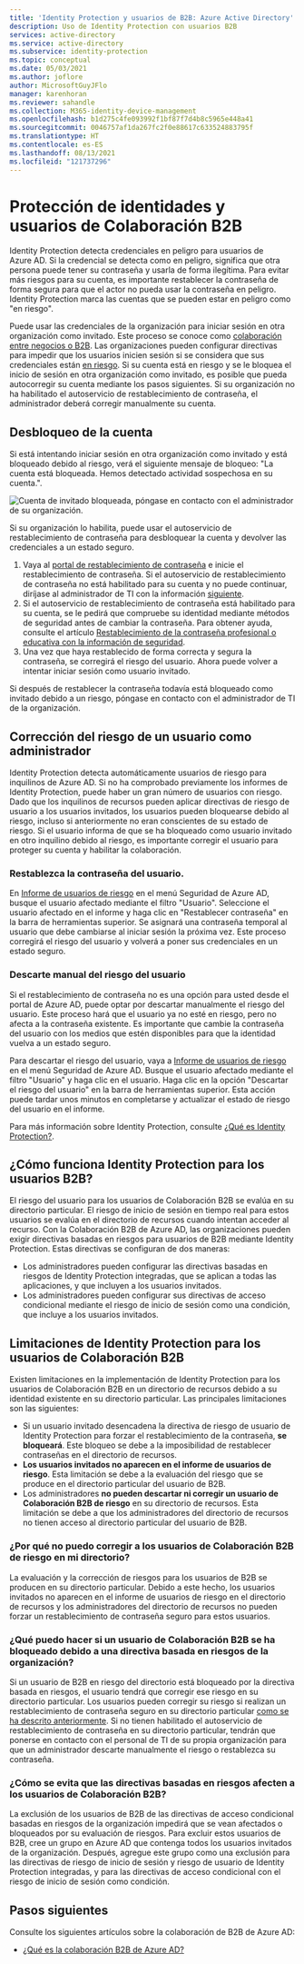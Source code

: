 ```yaml
---
title: 'Identity Protection y usuarios de B2B: Azure Active Directory'
description: Uso de Identity Protection con usuarios B2B
services: active-directory
ms.service: active-directory
ms.subservice: identity-protection
ms.topic: conceptual
ms.date: 05/03/2021
ms.author: joflore
author: MicrosoftGuyJFlo
manager: karenhoran
ms.reviewer: sahandle
ms.collection: M365-identity-device-management
ms.openlocfilehash: b1d275c4fe093992f1bf87f7d4b8c5965e448a41
ms.sourcegitcommit: 0046757af1da267fc2f0e88617c633524883795f
ms.translationtype: HT
ms.contentlocale: es-ES
ms.lasthandoff: 08/13/2021
ms.locfileid: "121737296"
---
```

# <a name="identity-protection-and-b2b-users"></a>Protección de identidades y usuarios de Colaboración B2B

Identity Protection detecta credenciales en peligro para usuarios de Azure AD. Si la credencial se detecta como en peligro, significa que otra persona puede tener su contraseña y usarla de forma ilegítima. Para evitar más riesgos para su cuenta, es importante restablecer la contraseña de forma segura para que el actor no pueda usar la contraseña en peligro. Identity Protection marca las cuentas que se pueden estar en peligro como "en riesgo".

Puede usar las credenciales de la organización para iniciar sesión en otra organización como invitado. Este proceso se conoce como [colaboración entre negocios o B2B](../external-identities/what-is-b2b.md). Las organizaciones pueden configurar directivas para impedir que los usuarios inicien sesión si se considera que sus credenciales están [en riesgo](concept-identity-protection-risks.md). Si su cuenta está en riesgo y se le bloquea el inicio de sesión en otra organización como invitado, es posible que pueda autocorregir su cuenta mediante los pasos siguientes. Si su organización no ha habilitado el autoservicio de restablecimiento de contraseña, el administrador deberá corregir manualmente su cuenta.

## <a name="how-to-unblock-your-account"></a>Desbloqueo de la cuenta 

Si está intentando iniciar sesión en otra organización como invitado y está bloqueado debido al riesgo, verá el siguiente mensaje de bloqueo: "La cuenta está bloqueada. Hemos detectado actividad sospechosa en su cuenta.". 

![Cuenta de invitado bloqueada, póngase en contacto con el administrador de su organización.](./media/concept-identity-protection-b2b/risky-guest-user-blocked.png)

Si su organización lo habilita, puede usar el autoservicio de restablecimiento de contraseña para desbloquear la cuenta y devolver las credenciales a un estado seguro.
1. Vaya al  [portal de restablecimiento de contraseña](https://passwordreset.microsoftonline.com/) e inicie el restablecimiento de contraseña. Si el autoservicio de restablecimiento de contraseña no está habilitado para su cuenta y no puede continuar, diríjase al administrador de TI con la información [siguiente](#how-to-remediate-a-users-risk-as-an-administrator).
2. Si el autoservicio de restablecimiento de contraseña está habilitado para su cuenta, se le pedirá que compruebe su identidad mediante métodos de seguridad antes de cambiar la contraseña. Para obtener ayuda, consulte el artículo [Restablecimiento de la contraseña profesional o educativa con la información de seguridad](../user-help/active-directory-passwords-update-your-own-password.md).
3. Una vez que haya restablecido de forma correcta y segura la contraseña, se corregirá el riesgo del usuario. Ahora puede volver a intentar iniciar sesión como usuario invitado.

Si después de restablecer la contraseña todavía está bloqueado como invitado debido a un riesgo, póngase en contacto con el administrador de TI de la organización.

## <a name="how-to-remediate-a-users-risk-as-an-administrator"></a>Corrección del riesgo de un usuario como administrador

Identity Protection detecta automáticamente usuarios de riesgo para inquilinos de Azure AD. Si no ha comprobado previamente los informes de Identity Protection, puede haber un gran número de usuarios con riesgo. Dado que los inquilinos de recursos pueden aplicar directivas de riesgo de usuario a los usuarios invitados, los usuarios pueden bloquearse debido al riesgo, incluso si anteriormente no eran conscientes de su estado de riesgo. Si el usuario informa de que se ha bloqueado como usuario invitado en otro inquilino debido al riesgo, es importante corregir el usuario para proteger su cuenta y habilitar la colaboración. 

### <a name="reset-the-users-password"></a>Restablezca la contraseña del usuario.

En [Informe de usuarios de riesgo](https://portal.azure.com/#blade/Microsoft_AAD_IAM/SecurityMenuBlade/RiskyUsers) en el menú Seguridad de Azure AD, busque el usuario afectado mediante el filtro "Usuario". Seleccione el usuario afectado en el informe y haga clic en "Restablecer contraseña" en la barra de herramientas superior. Se asignará una contraseña temporal al usuario que debe cambiarse al iniciar sesión la próxima vez. Este proceso corregirá el riesgo del usuario y volverá a poner sus credenciales en un estado seguro.

### <a name="manually-dismiss-users-risk"></a>Descarte manual del riesgo del usuario

Si el restablecimiento de contraseña no es una opción para usted desde el portal de Azure AD, puede optar por descartar manualmente el riesgo del usuario. Este proceso hará que el usuario ya no esté en riesgo, pero no afecta a la contraseña existente. Es importante que cambie la contraseña del usuario con los medios que estén disponibles para que la identidad vuelva a un estado seguro. 

Para descartar el riesgo del usuario, vaya a [Informe de usuarios de riesgo](https://portal.azure.com/#blade/Microsoft_AAD_IAM/SecurityMenuBlade/RiskyUsers) en el menú Seguridad de Azure AD. Busque el usuario afectado mediante el filtro "Usuario" y haga clic en el usuario. Haga clic en la opción "Descartar el riesgo del usuario" en la barra de herramientas superior. Esta acción puede tardar unos minutos en completarse y actualizar el estado de riesgo del usuario en el informe.

Para más información sobre Identity Protection, consulte [¿Qué es Identity Protection?](overview-identity-protection.md).

## <a name="how-does-identity-protection-work-for-b2b-users"></a>¿Cómo funciona Identity Protection para los usuarios B2B?

El riesgo del usuario para los usuarios de Colaboración B2B se evalúa en su directorio particular. El riesgo de inicio de sesión en tiempo real para estos usuarios se evalúa en el directorio de recursos cuando intentan acceder al recurso. Con la Colaboración B2B de Azure AD, las organizaciones pueden exigir directivas basadas en riesgos para usuarios de B2B mediante Identity Protection. Estas directivas se configuran de dos maneras:

- Los administradores pueden configurar las directivas basadas en riesgos de Identity Protection integradas, que se aplican a todas las aplicaciones, y que incluyen a los usuarios invitados.
- Los administradores pueden configurar sus directivas de acceso condicional mediante el riesgo de inicio de sesión como una condición, que incluye a los usuarios invitados.

## <a name="limitations-of-identity-protection-for-b2b-collaboration-users"></a>Limitaciones de Identity Protection para los usuarios de Colaboración B2B

Existen limitaciones en la implementación de Identity Protection para los usuarios de Colaboración B2B en un directorio de recursos debido a su identidad existente en su directorio particular. Las principales limitaciones son las siguientes:

- Si un usuario invitado desencadena la directiva de riesgo de usuario de Identity Protection para forzar el restablecimiento de la contraseña, **se bloqueará**. Este bloqueo se debe a la imposibilidad de restablecer contraseñas en el directorio de recursos.
- **Los usuarios invitados no aparecen en el informe de usuarios de riesgo**. Esta limitación se debe a la evaluación del riesgo que se produce en el directorio particular del usuario de B2B.
- Los administradores **no pueden descartar ni corregir un usuario de Colaboración B2B de riesgo** en su directorio de recursos. Esta limitación se debe a que los administradores del directorio de recursos no tienen acceso al directorio particular del usuario de B2B.

### <a name="why-cant-i-remediate-risky-b2b-collaboration-users-in-my-directory"></a>¿Por qué no puedo corregir a los usuarios de Colaboración B2B de riesgo en mi directorio?

La evaluación y la corrección de riesgos para los usuarios de B2B se producen en su directorio particular. Debido a este hecho, los usuarios invitados no aparecen en el informe de usuarios de riesgo en el directorio de recursos y los administradores del directorio de recursos no pueden forzar un restablecimiento de contraseña seguro para estos usuarios.

### <a name="what-do-i-do-if-a-b2b-collaboration-user-was-blocked-due-to-a-risk-based-policy-in-my-organization"></a>¿Qué puedo hacer si un usuario de Colaboración B2B se ha bloqueado debido a una directiva basada en riesgos de la organización?

Si un usuario de B2B en riesgo del directorio está bloqueado por la directiva basada en riesgos, el usuario tendrá que corregir ese riesgo en su directorio particular. Los usuarios pueden corregir su riesgo si realizan un restablecimiento de contraseña seguro en su directorio particular [como se ha descrito anteriormente](#how-to-unblock-your-account). Si no tienen habilitado el autoservicio de restablecimiento de contraseña en su directorio particular, tendrán que ponerse en contacto con el personal de TI de su propia organización para que un administrador descarte manualmente el riesgo o restablezca su contraseña.

### <a name="how-do-i-prevent-b2b-collaboration-users-from-being-impacted-by-risk-based-policies"></a>¿Cómo se evita que las directivas basadas en riesgos afecten a los usuarios de Colaboración B2B?

La exclusión de los usuarios de B2B de las directivas de acceso condicional basadas en riesgos de la organización impedirá que se vean afectados o bloqueados por su evaluación de riesgos. Para excluir estos usuarios de B2B, cree un grupo en Azure AD que contenga todos los usuarios invitados de la organización. Después, agregue este grupo como una exclusión para las directivas de riesgo de inicio de sesión y riesgo de usuario de Identity Protection integradas, y para las directivas de acceso condicional con el riesgo de inicio de sesión como condición.

## <a name="next-steps"></a>Pasos siguientes

Consulte los siguientes artículos sobre la colaboración de B2B de Azure AD:

- [¿Qué es la colaboración B2B de Azure AD?](../external-identities/what-is-b2b.md)
